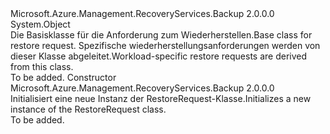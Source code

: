 <Type Name="RestoreRequest" FullName="Microsoft.Azure.Management.RecoveryServices.Backup.Models.RestoreRequest">
  <TypeSignature Language="C#" Value="public class RestoreRequest" />
  <TypeSignature Language="ILAsm" Value=".class public auto ansi beforefieldinit RestoreRequest extends System.Object" />
  <TypeSignature Language="DocId" Value="T:Microsoft.Azure.Management.RecoveryServices.Backup.Models.RestoreRequest" />
  <TypeSignature Language="VB.NET" Value="Public Class RestoreRequest" />
  <TypeSignature Language="F#" Value="type RestoreRequest = class" />
  <AssemblyInfo>
    <AssemblyName>Microsoft.Azure.Management.RecoveryServices.Backup</AssemblyName>
    <AssemblyVersion>2.0.0.0</AssemblyVersion>
  </AssemblyInfo>
  <Base>
    <BaseTypeName>System.Object</BaseTypeName>
  </Base>
  <Interfaces />
  <Docs>
    <summary>
            <span data-ttu-id="bac2d-101">Die Basisklasse für die Anforderung zum Wiederherstellen.</span><span class="sxs-lookup"><span data-stu-id="bac2d-101">Base class for restore request.</span></span> <span data-ttu-id="bac2d-102">Spezifische wiederherstellungsanforderungen werden von dieser Klasse abgeleitet.</span><span class="sxs-lookup"><span data-stu-id="bac2d-102">Workload-specific restore requests are derived from this class.</span></span>
            </summary>
    <remarks>To be added.</remarks>
  </Docs>
  <Members>
    <Member MemberName=".ctor">
      <MemberSignature Language="C#" Value="public RestoreRequest ();" />
      <MemberSignature Language="ILAsm" Value=".method public hidebysig specialname rtspecialname instance void .ctor() cil managed" />
      <MemberSignature Language="DocId" Value="M:Microsoft.Azure.Management.RecoveryServices.Backup.Models.RestoreRequest.#ctor" />
      <MemberSignature Language="VB.NET" Value="Public Sub New ()" />
      <MemberType>Constructor</MemberType>
      <AssemblyInfo>
        <AssemblyName>Microsoft.Azure.Management.RecoveryServices.Backup</AssemblyName>
        <AssemblyVersion>2.0.0.0</AssemblyVersion>
      </AssemblyInfo>
      <Parameters />
      <Docs>
        <summary>
            <span data-ttu-id="bac2d-103">Initialisiert eine neue Instanz der RestoreRequest-Klasse.</span><span class="sxs-lookup"><span data-stu-id="bac2d-103">Initializes a new instance of the RestoreRequest class.</span></span>
            </summary>
        <remarks>To be added.</remarks>
      </Docs>
    </Member>
  </Members>
</Type>